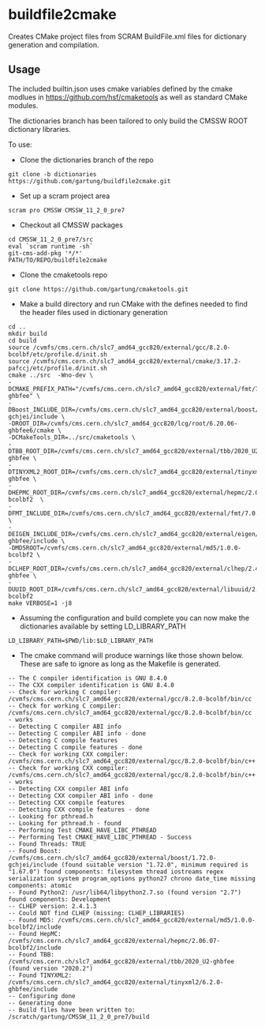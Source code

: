 # buildfile2cmake

Creates CMake project files from SCRAM BuildFile.xml files for dictionary generation and compilation.

## Usage

The included builtin.json uses cmake variables defined by the cmake modlues in https://github.com/hsf/cmaketools as well as standard CMake modules.

The dictionaries branch has been tailored to only build the CMSSW ROOT dictionary libraries.

To use:

- Clone the dictionaries branch of the repo
```
git clone -b dictionaries https://github.com/gartung/buildfile2cmake.git
```

- Set up a scram project area
```
scram pro CMSSW CMSSW_11_2_0_pre7
```
- Checkout all CMSSW packages
```
cd CMSSW_11_2_0_pre7/src
eval `scram runtime -sh`
git-cms-add-pkg '*/*' 
PATH/TO/REPO/buildfile2cmake
```
- Clone the cmaketools repo
```
git clone https://github.com/gartung/cmaketools.git
```
- Make a build directory and run CMake with the defines needed to find the header files used in dictionary generation
```
cd ..
mkdir build
cd build
source /cvmfs/cms.cern.ch/slc7_amd64_gcc820/external/gcc/8.2.0-bcolbf/etc/profile.d/init.sh 
source /cvmfs/cms.cern.ch/slc7_amd64_gcc820/external/cmake/3.17.2-pafccj/etc/profile.d/init.sh
cmake ../src  -Wno-dev \
-DCMAKE_PREFIX_PATH="/cvmfs/cms.cern.ch/slc7_amd64_gcc820/external/fmt/7.0.1;/cvmfs/cms.cern.ch/slc7_amd64_gcc820/external/clhep/2.4.1.3-ghbfee" \
-DBoost_INCLUDE_DIR=/cvmfs/cms.cern.ch/slc7_amd64_gcc820/external/boost/1.72.0-gchjei/include \
-DROOT_DIR=/cvmfs/cms.cern.ch/slc7_amd64_gcc820/lcg/root/6.20.06-ghbfee6/cmake \
-DCMakeTools_DIR=../src/cmaketools \
-DTBB_ROOT_DIR=/cvmfs/cms.cern.ch/slc7_amd64_gcc820/external/tbb/2020_U2-ghbfee \
-DTINYXML2_ROOT_DIR=/cvmfs/cms.cern.ch/slc7_amd64_gcc820/external/tinyxml2/6.2.0-ghbfee \
-DHEPMC_ROOT_DIR=/cvmfs/cms.cern.ch/slc7_amd64_gcc820/external/hepmc/2.06.07-bcolbf2  \
-DFMT_INCLUDE_DIR=/cvmfs/cms.cern.ch/slc7_amd64_gcc820/external/fmt/7.0.1/include \
-DEIGEN_INCLUDE_DIR=/cvmfs/cms.cern.ch/slc7_amd64_gcc820/external/eigen/d812f411c3f9-ghbfee/include \
-DMD5ROOT=/cvmfs/cms.cern.ch/slc7_amd64_gcc820/external/md5/1.0.0-bcolbf2 \
-DCLHEP_ROOT_DIR=/cvmfs/cms.cern.ch/slc7_amd64_gcc820/external/clhep/2.4.1.3-ghbfee \
-DUUID_ROOT_DIR=/cvmfs/cms.cern.ch/slc7_amd64_gcc820/external/libuuid/2.34-bcolbf2
make VERBOSE=1 -j8
```
- Assuming the configuration and build complete you can now make the dictionaries available by setting LD_LIBRARY_PATH
```
LD_LIBRARY_PATH=$PWD/lib:$LD_LIBRARY_PATH
```

- The cmake command will produce warnings like those shown below. These are safe to ignore as long as the Makefile is generated.
```
-- The C compiler identification is GNU 8.4.0
-- The CXX compiler identification is GNU 8.4.0
-- Check for working C compiler: /cvmfs/cms.cern.ch/slc7_amd64_gcc820/external/gcc/8.2.0-bcolbf/bin/cc
-- Check for working C compiler: /cvmfs/cms.cern.ch/slc7_amd64_gcc820/external/gcc/8.2.0-bcolbf/bin/cc - works
-- Detecting C compiler ABI info
-- Detecting C compiler ABI info - done
-- Detecting C compile features
-- Detecting C compile features - done
-- Check for working CXX compiler: /cvmfs/cms.cern.ch/slc7_amd64_gcc820/external/gcc/8.2.0-bcolbf/bin/c++
-- Check for working CXX compiler: /cvmfs/cms.cern.ch/slc7_amd64_gcc820/external/gcc/8.2.0-bcolbf/bin/c++ - works
-- Detecting CXX compiler ABI info
-- Detecting CXX compiler ABI info - done
-- Detecting CXX compile features
-- Detecting CXX compile features - done
-- Looking for pthread.h
-- Looking for pthread.h - found
-- Performing Test CMAKE_HAVE_LIBC_PTHREAD
-- Performing Test CMAKE_HAVE_LIBC_PTHREAD - Success
-- Found Threads: TRUE  
-- Found Boost: /cvmfs/cms.cern.ch/slc7_amd64_gcc820/external/boost/1.72.0-gchjei/include (found suitable version "1.72.0", minimum required is "1.67.0") found components: filesystem thread iostreams regex serialization system program_options python27 chrono date_time missing components: atomic
-- Found Python2: /usr/lib64/libpython2.7.so (found version "2.7") found components: Development 
-- CLHEP version: 2.4.1.3
-- Could NOT find CLHEP (missing: CLHEP_LIBRARIES) 
-- Found MD5: /cvmfs/cms.cern.ch/slc7_amd64_gcc820/external/md5/1.0.0-bcolbf2/include  
-- Found HepMC: /cvmfs/cms.cern.ch/slc7_amd64_gcc820/external/hepmc/2.06.07-bcolbf2/include  
-- Found TBB: /cvmfs/cms.cern.ch/slc7_amd64_gcc820/external/tbb/2020_U2-ghbfee (found version "2020.2")  
-- Found TINYXML2: /cvmfs/cms.cern.ch/slc7_amd64_gcc820/external/tinyxml2/6.2.0-ghbfee/include  
-- Configuring done
-- Generating done
-- Build files have been written to: /scratch/gartung/CMSSW_11_2_0_pre7/build
```

